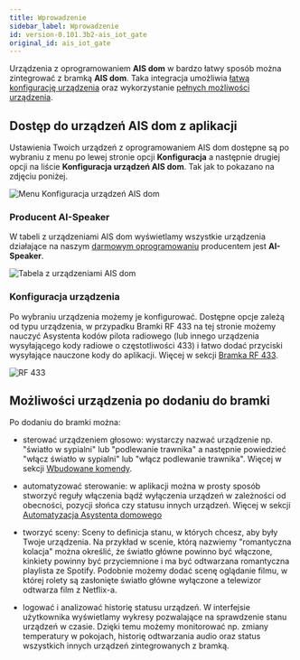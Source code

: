 ```yaml
---
title: Wprowadzenie
sidebar_label: Wprowadzenie
id: version-0.101.3b2-ais_iot_gate
original_id: ais_iot_gate
---
```


Urządzenia z oprogramowaniem **AIS dom** w bardzo łatwy sposób można zintegrować z bramką **AIS dom**. Taka integracja umożliwia [łatwą konfigurację urządzenia]() oraz wykorzystanie [pełnych możliwości urządzenia](#możliwości-urządzenia-po-dodaniu-do-bramki).

## Dostęp do urządzeń AIS dom z aplikacji

Ustawienia Twoich urządzeń z oprogramowaniem AIS dom dostępne są po wybraniu z menu po lewej stronie opcji **Konfiguracja** a następnie drugiej opcji na liście **Konfiguracja urządzeń AIS dom**. Tak jak to pokazano na zdjęciu poniżej.

![Menu Konfiguracja urządzeń AIS dom](/AIS-docs/img/en/iot/iot_ais_dom_devices_menu.png)

### Producent AI-Speaker

W tabeli z urządzeniami AIS dom wyświetlamy wszystkie urządzenia działające na naszym [darmowym oprogramowaniu](/AIS-docs/docs/en/ais_iot_firmware_index.html) producentem jest **AI-Speaker**.


![Tabela z urządzeniami AIS dom](/AIS-docs/img/en/iot/iot_ais_dom_devices_table.png)


### Konfiguracja urządzenia

Po wybraniu urządzenia możemy je konfigurować. Dostępne opcje zależą od typu urządzenia, w przypadku Bramki RF 433 na tej stronie możemy nauczyć Asystenta kodów pilota radiowego (lub innego urządzenia wysyłającego kody radiowe o częstotliwości 433) i łatwo dodać przyciski wysyłające nauczone kody do aplikacji. Więcej w sekcji [Bramka RF 433](ais_iot_gate_device_rf433).


![RF 433](/AIS-docs/img/en/iot/iot_ais_dom_device_config.png)



## Możliwości urządzenia po dodaniu do bramki

Po dodaniu do bramki można:

- sterować urządzeniem głosowo:
wystarczy nazwać urządzenie np. "światło w sypialni" lub "podlewanie trawnika" a następnie powiedzieć "włącz światło w sypialni" lub "włącz podlewanie trawnika". Więcej w sekcji [Wbudowane komendy](/AIS-docs/docs/en/ais_app_assistent_commands.html).

- automatyzować sterowanie:
w aplikacji można w prosty sposób stworzyć reguły włączenia bądź wyłączenia urządzeń w zależności od obecności, pozycji słońca czy statusu innych urządzeń. Więcej w sekcji [Automatyzacja Asystenta domowego](/AIS-docs/docs/en/ais_bramka_automation.html)

- tworzyć sceny:
Sceny to definicja stanu, w których chcesz, aby były Twoje urządzenia. Na przykład w scenie, którą nazwiemy "romantyczna kolacja" można określić, że światło główne powinno być włączone, kinkiety powinny być przyciemnione i ma być odtwarzana romantyczna playlista ze Spotify. Podobnie możemy dodać scenę oglądanie filmu, w której rolety są zasłonięte światło główne wyłączone a telewizor odtwarza film z Netflix-a. 


- logować i analizować historię statusu urządzeń. W interfejsie użytkownika wyświetlamy wykresy pozwalające na sprawdzenie stanu urządzeń w czasie. Dzięki temu możemy monitorować np. zmiany temperatury w pokojach, historię odtwarzania audio oraz status wszystkich innych urządzeń zintegrowanych z bramką.
